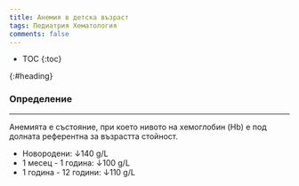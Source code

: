 ```yaml
---
title: Анемия в детска възраст
tags: Педиатрия Хематология 
comments: false
---
```


* TOC
{:toc}


{:#heading}
### Определение 
---
Анемията е състояние, при което нивото на хемоглобин (Hb) е под долната референтна за възрастта стойност.

- Новородени: ↓140 g/L
- 1 месец - 1 година: ↓100 g/L
- 1 година - 12 години: ↓110 g/L